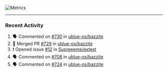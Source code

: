 ![Metrics](https://metrics.lecoq.io/KyleGospo?template=classic&base=header%2C%20activity%2C%20community%2C%20repositories%2C%20metadata&base.indepth=false&base.hireable=false&base.skip=false&config.timezone=America%2FLos_Angeles)

---
### Recent Activity
<!--START_SECTION:activity-->
1. 🗣 Commented on [#730](https://github.com/ublue-os/bazzite/issues/730#issuecomment-1922247554) in [ublue-os/bazzite](https://github.com/ublue-os/bazzite)
2. 🎉 Merged PR [#729](https://github.com/ublue-os/bazzite/pull/729) in [ublue-os/bazzite](https://github.com/ublue-os/bazzite)
3. ❗ Opened issue [#12](https://github.com/Supreeeme/extest/issues/12) in [Supreeeme/extest](https://github.com/Supreeeme/extest)
4. 🗣 Commented on [#708](https://github.com/ublue-os/bazzite/issues/708#issuecomment-1920676801) in [ublue-os/bazzite](https://github.com/ublue-os/bazzite)
5. 🗣 Commented on [#724](https://github.com/ublue-os/bazzite/issues/724#issuecomment-1920675998) in [ublue-os/bazzite](https://github.com/ublue-os/bazzite)
<!--END_SECTION:activity-->
